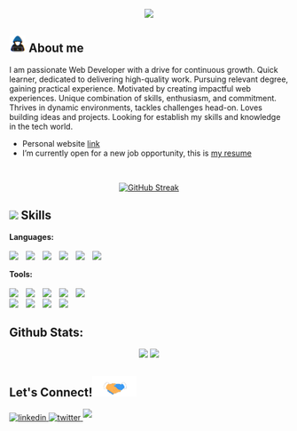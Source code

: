<p align="center">
  <a href="https://github.com/DenverCoder1/readme-typing-svg"><img src="https://readme-typing-svg.herokuapp.com?font=Sources+Sans+Pro&duration=2000&color=cyan&size=30&center=true&vCenter=true&width=600&height=50&lines=Full+Stack+Web+Developer;Front+End+Angular;Back-End+ASP.Net+Core;SQL+Databases;Cypress.io+Testing+Tool"></a>
</p>

## <picture><img src = "https://github.com/0xAbdulKhalid/0xAbdulKhalid/raw/main/assets/mdImages/about_me.gif" width = 30px></picture> **About me**

I am passionate Web Developer with a drive for continuous growth. Quick learner, dedicated to delivering high-quality work. Pursuing relevant degree, gaining practical experience. Motivated by creating impactful web experiences. Unique combination of skills, enthusiasm, and commitment. Thrives in dynamic environments, tackles challenges head-on. Loves building ideas and projects. Looking for establish my skills and knowledge in the tech world.

- Personal website [link](https://mtonon-portfolio.vercel.app/)
- I’m currently open for a new job opportunity, this is [my resume](https://drive.google.com/file/d/1JCm3u-cjFtU9kSZktkbC4nh8uQ0B3YkO/view)

<br>
<div align="center">
  
[![GitHub Streak](https://streak-stats.demolab.com/?user=m-tonon&theme=dark)](https://git.io/streak-stats)

</div>

## <img src="https://media2.giphy.com/media/QssGEmpkyEOhBCb7e1/giphy.gif?cid=ecf05e47a0n3gi1bfqntqmob8g9aid1oyj2wr3ds3mg700bl&rid=giphy.gif" width ="25"><b> Skills</b>

<div align="left">

<b>Languages:</b>
<br><br>
<img width="40px" style="padding-right:10px;" src="https://www.svgrepo.com/show/349419/javascript.svg" />
<img width="40px" style="padding-right:10px;" src="https://www.svgrepo.com/show/378837/node.svg" />
<img width="40px" style="padding-right:10px;" src="https://www.svgrepo.com/show/349540/typescript.svg" />
<img width="40px" style="padding-right:10px;" src="https://www.svgrepo.com/show/353396/angular-icon.svg" />
<img width="40px" style="padding-right:10px;" src="https://www.svgrepo.com/show/353622/c-sharp.svg" />
<img width="40px" style="padding-right:10px;" src="https://upload.wikimedia.org/wikipedia/commons/thumb/e/ee/.NET_Core_Logo.svg/512px-.NET_Core_Logo.svg.png" />
  

<b>Tools:</b>
<br><br>
<img width="40px" style="padding-right:10px;" src="https://cdn.jsdelivr.net/gh/devicons/devicon/icons/git/git-original.svg" />
<img width="40px" style="padding-right:10px;" src="https://www.svgrepo.com/show/439171/github.svg" />
<img width="40px" style="padding-right:10px;" src="https://www.svgrepo.com/show/331488/mongodb.svg" />
<img width="40px" style="padding-right:10px;" src="https://www.svgrepo.com/show/373848/mysql.svg" />
<img width="40px" style="padding-right:10px;" src="https://www.svgrepo.com/show/354200/postgresql.svg" /><br>
<img width="40px" style="padding-right:10px;" src="https://www.svgrepo.com/show/353630/cypress.svg" />
<img width="40px" style="padding-right:10px;" src="https://www.svgrepo.com/show/452241/jira.svg" />
<img width="40px" style="padding-right:10px;" src="https://www.svgrepo.com/show/374118/tailwind.svg" />
<img width="40px" style="padding-right:10px;" src="https://upload.wikimedia.org/wikipedia/commons/thumb/b/b2/Bootstrap_logo.svg/800px-Bootstrap_logo.svg.png" />

  
</div>

## Github Stats:

<p align="center">
  
  <img src="https://github-readme-stats.vercel.app/api?username=m-tonon&count_private=true&show_icons=true&theme=dracula&line_height=33">
  <img src="https://github-readme-stats.vercel.app/api/top-langs/?username=m-tonon&count_private=true&hide=html,scss,ejs,vue,php&theme=dracula&line_height=10">

</p>

## <b> Let's Connect!</b><img src="https://github.com/0xAbdulKhalid/0xAbdulKhalid/raw/main/assets/mdImages/handshake.gif" width ="80">
<div align='left'>

<a href="https://linkedin.com/in/matheustonon" target="_blank">
<img src="https://img.shields.io/badge/linkedin  -%2300acee.svg?color=405DE6&style=for-the-badge&logo=linkedin&logoColor=white" alt=linkedin style="margin-bottom: 5px;"/>
</a>

<a href="https://twitter.com/mat_tonon" target="_blank">
<img src="https://img.shields.io/badge/twitter-%2300acee.svg?color=1DA1F2&style=for-the-badge&logo=twitter&logoColor=white" alt=twitter style="margin-bottom: 5px;"/>
</a>

<a href="mailto:math.tonon@gmail.com" target="_blank">
<img src="https://img.shields.io/badge/gmail-%23EA4335.svg?style=for-the-badge&logo=gmail&logoColor=white" t=mail style="margin-bottom: 5px;" />
</a>
</div>
<br>
<div align='center'>
</div>
<br>
